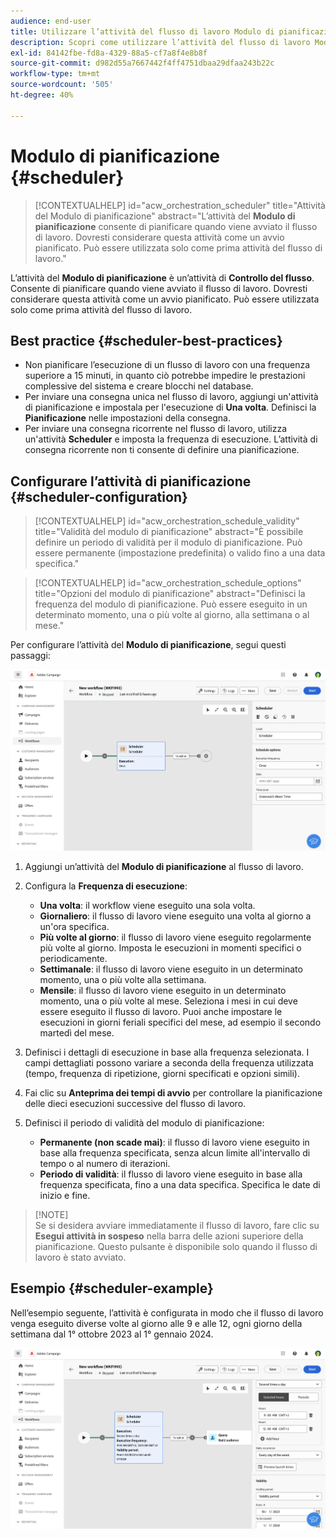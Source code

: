 ```yaml
---
audience: end-user
title: Utilizzare l’attività del flusso di lavoro Modulo di pianificazione
description: Scopri come utilizzare l’attività del flusso di lavoro Modulo di pianificazione
exl-id: 84142fbe-fd8a-4329-88a5-cf7a8f4e8b8f
source-git-commit: d982d55a7667442f4ff4751dbaa29dfaa243b22c
workflow-type: tm+mt
source-wordcount: '505'
ht-degree: 40%

---
```


# Modulo di pianificazione {#scheduler}

>[!CONTEXTUALHELP]
>id="acw_orchestration_scheduler"
>title="Attività del Modulo di pianificazione"
>abstract="L’attività del **Modulo di pianificazione** consente di pianificare quando viene avviato il flusso di lavoro. Dovresti considerare questa attività come un avvio pianificato. Può essere utilizzata solo come prima attività del flusso di lavoro."

L’attività del **Modulo di pianificazione** è un’attività di **Controllo del flusso**. Consente di pianificare quando viene avviato il flusso di lavoro. Dovresti considerare questa attività come un avvio pianificato. Può essere utilizzata solo come prima attività del flusso di lavoro.

## Best practice {#scheduler-best-practices}

* Non pianificare l’esecuzione di un flusso di lavoro con una frequenza superiore a 15 minuti, in quanto ciò potrebbe impedire le prestazioni complessive del sistema e creare blocchi nel database.
* Per inviare una consegna unica nel flusso di lavoro, aggiungi un&#39;attività di pianificazione e impostala per l&#39;esecuzione di **Una volta**. Definisci la **Pianificazione** nelle impostazioni della consegna.
* Per inviare una consegna ricorrente nel flusso di lavoro, utilizza un&#39;attività **Scheduler** e imposta la frequenza di esecuzione. L’attività di consegna ricorrente non ti consente di definire una pianificazione.

## Configurare l’attività di pianificazione {#scheduler-configuration}

>[!CONTEXTUALHELP]
>id="acw_orchestration_schedule_validity"
>title="Validità del modulo di pianificazione"
>abstract="È possibile definire un periodo di validità per il modulo di pianificazione. Può essere permanente (impostazione predefinita) o valido fino a una data specifica."

>[!CONTEXTUALHELP]
>id="acw_orchestration_schedule_options"
>title="Opzioni del modulo di pianificazione"
>abstract="Definisci la frequenza del modulo di pianificazione. Può essere eseguito in un determinato momento, una o più volte al giorno, alla settimana o al mese."

Per configurare l’attività del **Modulo di pianificazione**, segui questi passaggi:

![Interfaccia di configurazione attività modulo di pianificazione](../assets/workflow-scheduler.png)

1. Aggiungi un’attività del **Modulo di pianificazione** al flusso di lavoro.

1. Configura la **Frequenza di esecuzione**:

   * **Una volta**: il workflow viene eseguito una sola volta.
   * **Giornaliero**: il flusso di lavoro viene eseguito una volta al giorno a un&#39;ora specifica.
   * **Più volte al giorno**: il flusso di lavoro viene eseguito regolarmente più volte al giorno. Imposta le esecuzioni in momenti specifici o periodicamente.
   * **Settimanale**: il flusso di lavoro viene eseguito in un determinato momento, una o più volte alla settimana.
   * **Mensile**: il flusso di lavoro viene eseguito in un determinato momento, una o più volte al mese. Seleziona i mesi in cui deve essere eseguito il flusso di lavoro. Puoi anche impostare le esecuzioni in giorni feriali specifici del mese, ad esempio il secondo martedì del mese.

1. Definisci i dettagli di esecuzione in base alla frequenza selezionata. I campi dettagliati possono variare a seconda della frequenza utilizzata (tempo, frequenza di ripetizione, giorni specificati e opzioni simili).

1. Fai clic su **Anteprima dei tempi di avvio** per controllare la pianificazione delle dieci esecuzioni successive del flusso di lavoro.

1. Definisci il periodo di validità del modulo di pianificazione:

   * **Permanente (non scade mai)**: il flusso di lavoro viene eseguito in base alla frequenza specificata, senza alcun limite all&#39;intervallo di tempo o al numero di iterazioni.
   * **Periodo di validità**: il flusso di lavoro viene eseguito in base alla frequenza specificata, fino a una data specifica. Specifica le date di inizio e fine.

>[!NOTE]\
>Se si desidera avviare immediatamente il flusso di lavoro, fare clic su **Esegui attività in sospeso** nella barra delle azioni superiore della pianificazione. Questo pulsante è disponibile solo quando il flusso di lavoro è stato avviato.

## Esempio {#scheduler-example}

Nell’esempio seguente, l’attività è configurata in modo che il flusso di lavoro venga eseguito diverse volte al giorno alle 9 e alle 12, ogni giorno della settimana dal 1° ottobre 2023 al 1° gennaio 2024.

![Configurazione esempio attività modulo di pianificazione](../assets/workflow-scheduler2.png)